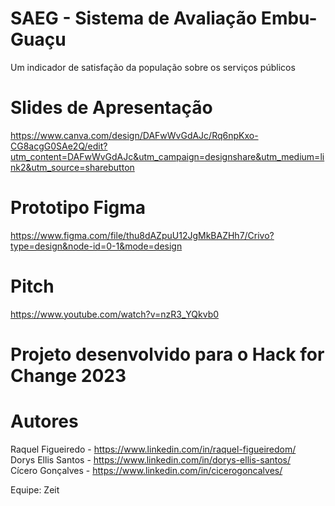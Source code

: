# SAEG - Sistema de Avaliação Embu-Guaçu

Um indicador de satisfação da população sobre os serviços públicos

# Slides de Apresentação
https://www.canva.com/design/DAFwWvGdAJc/Rq6npKxo-CG8acgG0SAe2Q/edit?utm_content=DAFwWvGdAJc&utm_campaign=designshare&utm_medium=link2&utm_source=sharebutton  

# Prototipo Figma  
https://www.figma.com/file/thu8dAZpuU12JgMkBAZHh7/Crivo?type=design&node-id=0-1&mode=design  

# Pitch
https://www.youtube.com/watch?v=nzR3_YQkvb0  

# Projeto desenvolvido para o Hack for Change 2023

# Autores
Raquel Figueiredo - https://www.linkedin.com/in/raquel-figueiredom/  
Dorys Ellis Santos - https://www.linkedin.com/in/dorys-ellis-santos/   
Cícero Gonçalves - https://www.linkedin.com/in/cicerogoncalves/  

Equipe: Zeit
